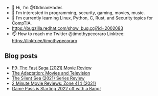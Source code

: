 - 👋 Hi, I’m @OldmanHades
- 👀 I’m interested in programming, security, gaming, movies, music.
- 🌱 I’m currently learning Linux, Python, C, Rust, and Security topics for CompTIA.
- https://bugzilla.redhat.com/show_bug.cgi?id=2002083
- 📫 How to reach me Twitter @timothypecoraro
Linktree: https://linktr.ee/timothypecoraro

## Blog posts
<!-- BLOG-POST-LIST:START -->
- [F9: The Fast Saga &lpar;2021&rpar; Movie Review](https://medium.com/@timothypecoraro/f9-the-fast-saga-2021-movie-review-248b0f20b2f6?source=rss-5097f5c9b801------2)
- [The Adaptation: Movies and Television](https://medium.com/@timothypecoraro/the-adaptation-movies-and-television-53dcb29abe5e?source=rss-5097f5c9b801------2)
- [The Silent Sea &lpar;2021&rpar; Series Review](https://medium.com/@timothypecoraro/the-silent-sea-2021-series-review-6e9ae6ae794b?source=rss-5097f5c9b801------2)
- [2 Minute Movie Reviews: Zone 414 &lpar;2021&rpar;](https://medium.com/@timothypecoraro/2-minute-movie-reviews-zone-414-2021-98089906219e?source=rss-5097f5c9b801------2)
- [Game Pass is Starting 2022 off with a Bang!](https://medium.com/@timothypecoraro/game-pass-is-starting-2022-off-with-a-bang-17b11ddd14b9?source=rss-5097f5c9b801------2)
<!-- BLOG-POST-LIST:END -->
